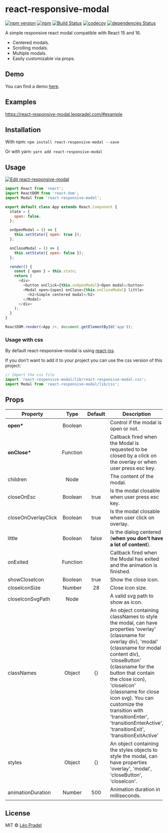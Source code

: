 # react-responsive-modal

[![npm version](https://badge.fury.io/js/react-responsive-modal.svg)](https://badge.fury.io/js/react-responsive-modal)
[![npm](https://img.shields.io/npm/dm/react-responsive-modal.svg)](https://www.npmjs.com/package/react-responsive-modal)
[![Build Status](https://travis-ci.org/pradel/react-responsive-modal.svg?branch=master)](https://travis-ci.org/pradel/react-responsive-modal)
[![codecov](https://codecov.io/gh/pradel/react-responsive-modal/branch/master/graph/badge.svg)](https://codecov.io/gh/pradel/react-responsive-modal)
[![dependencies Status](https://david-dm.org/pradel/react-responsive-modal/status.svg)](https://david-dm.org/pradel/react-responsive-modal)

A simple responsive react modal compatible with React 15 and 16.

* Centered modals.
* Scrolling modals.
* Multiple modals.
* Easily customizable via props.

## Demo

You can find a demo [here](https://react-responsive-modal.leopradel.com/).

## Examples

https://react-responsive-modal.leopradel.com/#example

## Installation

With npm: `npm install react-responsive-modal --save`

Or with yarn: `yarn add react-responsive-modal`

## Usage

[![Edit react-responsive-modal](https://codesandbox.io/static/img/play-codesandbox.svg)](https://codesandbox.io/s/9jxp669j2o)

```javascript
import React from 'react';
import ReactDOM from 'react-dom';
import Modal from 'react-responsive-modal';

export default class App extends React.Component {
  state = {
    open: false,
  };

  onOpenModal = () => {
    this.setState({ open: true });
  };

  onCloseModal = () => {
    this.setState({ open: false });
  };

  render() {
    const { open } = this.state;
    return (
      <div>
        <button onClick={this.onOpenModal}>Open modal</button>
        <Modal open={open} onClose={this.onCloseModal} little>
          <h2>Simple centered modal</h2>
        </Modal>
      </div>
    );
  }
}

ReactDOM.render(<App />, document.getElementById('app'));
```

### Usage with css

By default react-responsive-modal is using
[react-jss](https://github.com/cssinjs/react-jss).

If you don't want to add it to your project you can use the css version of this
project:

```javascript
// Import the css file
import 'react-responsive-modal/lib/react-responsive-modal.css';
import Modal from 'react-responsive-modal/lib/css';
```

## Props

| Property            |   Type   | Default | Description                                                                                                                                                                                                                                                                                                                                                                                            |
| ------------------- | :------: | :-----: | ------------------------------------------------------------------------------------------------------------------------------------------------------------------------------------------------------------------------------------------------------------------------------------------------------------------------------------------------------------------------------------------------------ |
| **open\***          | Boolean  |         | Control if the modal is open or not.                                                                                                                                                                                                                                                                                                                                                                   |
| **onClose\***       | Function |         | Callback fired when the Modal is requested to be closed by a click on the overlay or when user press esc key.                                                                                                                                                                                                                                                                                          |
| children            |   Node   |         | The content of the modal.                                                                                                                                                                                                                                                                                                                                                                              |
| closeOnEsc          | Boolean  |  true   | Is the modal closable when user press esc key.                                                                                                                                                                                                                                                                                                                                                         |
| closeOnOverlayClick | Boolean  |  true   | Is the modal closable when user click on overlay.                                                                                                                                                                                                                                                                                                                                                      |
| little              | Boolean  |  false  | Is the dialog centered (**when you don't have a lot of content**).                                                                                                                                                                                                                                                                                                                                     |
| onExited            | Function |         | Callback fired when the Modal has exited and the animation is finished.                                                                                                                                                                                                                                                                                                                                |
| showCloseIcon       | Boolean  |  true   | Show the close icon.                                                                                                                                                                                                                                                                                                                                                                                   |
| closeIconSize       |  Number  |   28    | Close icon size.                                                                                                                                                                                                                                                                                                                                                                                       |
| closeIconSvgPath    |   Node   |         | A valid svg path to show as icon.                                                                                                                                                                                                                                                                                                                                                                      |
| classNames          |  Object  |   {}    | An object containing classNames to style the modal, can have properties 'overlay' (classname for overlay div), 'modal' (classname for modal content div), 'closeButton' (classname for the button that contain the close icon), 'closeIcon' (classname for close icon svg). You can customize the transition with 'transitionEnter', 'transitionEnterActive', 'transitionExit', 'transitionExitActive' |
| styles              |  Object  |   {}    | An object containing the styles objects to style the modal, can have properties 'overlay', 'modal', 'closeButton', 'closeIcon'.                                                                                                                                                                                                                                                                        |
| animationDuration   |  Number  |   500   | Animation duration in milliseconds.                                                                                                                                                                                                                                                                                                                                                                    |

## License

MIT © [Léo Pradel](https://www.leopradel.com/)
